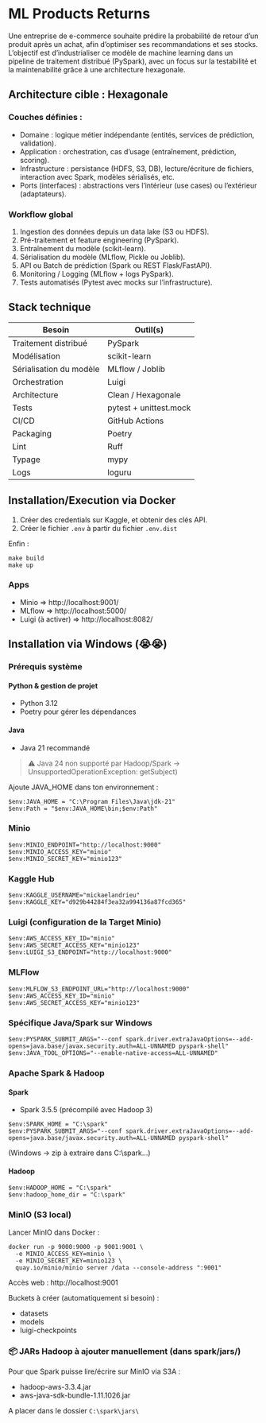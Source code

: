 # ML Products Returns

Une entreprise de e-commerce souhaite prédire la probabilité de retour d’un produit après un achat, afin d’optimiser ses recommandations et ses stocks. L’objectif est d’industrialiser ce modèle de machine learning dans un pipeline de traitement distribué (PySpark), avec un focus sur la testabilité et la maintenabilité grâce à une architecture hexagonale.

## Architecture cible : Hexagonale
### Couches définies :

* Domaine : logique métier indépendante (entités, services de prédiction, validation).
* Application : orchestration, cas d’usage (entraînement, prédiction, scoring).
* Infrastructure : persistance (HDFS, S3, DB), lecture/écriture de fichiers, interaction avec Spark, modèles sérialisés, etc.
* Ports (interfaces) : abstractions vers l’intérieur (use cases) ou l’extérieur (adaptateurs).

### Workflow global

1. Ingestion des données depuis un data lake (S3 ou HDFS).
2. Pré-traitement et feature engineering (PySpark).
3. Entraînement du modèle (scikit-learn).
4. Sérialisation du modèle (MLflow, Pickle ou Joblib).
5. API ou Batch de prédiction (Spark ou REST Flask/FastAPI).
6. Monitoring / Logging (MLflow + logs PySpark).
7. Tests automatisés (Pytest avec mocks sur l’infrastructure).

##  Stack technique

| Besoin                   | Outil(s)                          |
|--------------------------|-----------------------------------|
| Traitement distribué     | PySpark                           |
| Modélisation             | scikit-learn                      |
| Sérialisation du modèle  | MLflow / Joblib                   |
| Orchestration            | Luigi                             |
| Architecture             | Clean / Hexagonale                |
| Tests                    | pytest + unittest.mock            |
| CI/CD                    | GitHub Actions                    |
| Packaging                | Poetry                            |
| Lint                     | Ruff                              |
| Typage                   | mypy                              |
| Logs                     | loguru                            |

## Installation/Execution via Docker

1. Créer des credentials sur Kaggle, et obtenir des clés API.
2. Créer le fichier `.env` à partir du fichier `.env.dist`

Enfin :

```
make build
make up
```
### Apps

* Minio => http://localhost:9001/
* MLflow => http://localhost:5000/
* Luigi (à activer) => http://localhost:8082/


## Installation via Windows (😭😭)

### Prérequis système
#### Python & gestion de projet

* Python 3.12
* Poetry pour gérer les dépendances

#### Java

* Java 21 recommandé

>⚠️ Java 24 non supporté par Hadoop/Spark → UnsupportedOperationException: getSubject)

Ajoute JAVA_HOME dans ton environnement :

```
$env:JAVA_HOME = "C:\Program Files\Java\jdk-21"
$env:Path = "$env:JAVA_HOME\bin;$env:Path"
```

### Minio

```
$env:MINIO_ENDPOINT="http://localhost:9000"
$env:MINIO_ACCESS_KEY="minio"
$env:MINIO_SECRET_KEY="minio123"
```

### Kaggle Hub

```
$env:KAGGLE_USERNAME="mickaelandrieu"
$env:KAGGLE_KEY="d929b44284f3ea32a994136a87fcd365"
```

### Luigi (configuration de la Target Minio)

```
$env:AWS_ACCESS_KEY_ID="minio"
$env:AWS_SECRET_ACCESS_KEY="minio123"
$env:LUIGI_S3_ENDPOINT="http://localhost:9000"
```

### MLFlow

```
$env:MLFLOW_S3_ENDPOINT_URL="http://localhost:9000"
$env:AWS_ACCESS_KEY_ID="minio"
$env:AWS_SECRET_ACCESS_KEY="minio123"
```

### Spécifique Java/Spark sur Windows

```
$env:PYSPARK_SUBMIT_ARGS="--conf spark.driver.extraJavaOptions=--add-opens=java.base/javax.security.auth=ALL-UNNAMED pyspark-shell"
$env:JAVA_TOOL_OPTIONS="--enable-native-access=ALL-UNNAMED"
```



### Apache Spark & Hadoop
#### Spark

* Spark 3.5.5 (précompilé avec Hadoop 3)

```
$env:SPARK_HOME = "C:\spark"
$env:PYSPARK_SUBMIT_ARGS="--conf spark.driver.extraJavaOptions=--add-opens=java.base/javax.security.auth=ALL-UNNAMED pyspark-shell"
```

(Windows → zip à extraire dans C:\spark\...)

#### Hadoop

```
$env:HADOOP_HOME = "C:\spark"
$env:hadoop_home_dir = "C:\spark"
```

### MinIO (S3 local)
Lancer MinIO dans Docker :

```
docker run -p 9000:9000 -p 9001:9001 \
  -e MINIO_ACCESS_KEY=minio \
  -e MINIO_SECRET_KEY=minio123 \
  quay.io/minio/minio server /data --console-address ":9001"
```

Accès web : http://localhost:9001

Buckets à créer (automatiquement si besoin) :

* datasets
* models
* luigi-checkpoints

### 📦 JARs Hadoop à ajouter manuellement (dans spark/jars/)
Pour que Spark puisse lire/écrire sur MinIO via S3A :

* hadoop-aws-3.3.4.jar
* aws-java-sdk-bundle-1.11.1026.jar

A placer dans le dossier `C:\spark\jars\`